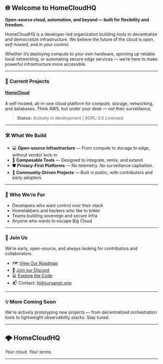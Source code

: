 ## 🌐 Welcome to HomeCloudHQ

**Open-source cloud, automation, and beyond — built for flexibility and freedom.**

HomeCloudHQ is a developer-led organization building tools to decentralize and democratize infrastructure. We believe the future of the cloud is *open*, *self-hosted*, and *in your control*.

Whether it’s deploying compute to your own hardware, spinning up reliable local networking, or automating secure edge services — we’re here to make powerful infrastructure more accessible.

---

### 🚀 Current Projects

#### **[HomeCloud](https://github.com/homecloudhq/homecloud)**

A self-hosted, all-in-one cloud platform for compute, storage, networking, and databases. Think AWS, but under your desk — not their surveillance.

> **Status:** Actively in development | AGPL-3.0 Licensed

---

### 🛠️ What We Build

* 💻 **Open-source Infrastructure** — From compute to storage to edge, without vendor lock-in
* 🧩 **Composable Tools** — Designed to integrate, remix, and extend
* 🛡️ **Privacy-First Platforms** — No telemetry. No surveillance capitalism.
* 🌱 **Community-Driven Projects** — Built in public, with contributors and early adopters

---

### 👥 Who We’re For

* Developers who want control over their stack
* Homelabbers and hackers who like to tinker
* Teams building sovereign and secure infra
* Anyone who wants to escape Big Cloud

---

### 🤝 Join Us

We’re early, open-source, and always looking for contributors and collaborators.

* 🗺 [View Our Roadmap](https://github.com/orgs/homecloudhq/projects)
* 💬 [Join our Discord](https://homecloud.suryansh.one/discord)
* 💻 [Explore the Code](https://github.com/homecloudhq/homecloud)
* 📬 Contact: [hi@suryansh.one](mailto:hi@suryansh.one)

---

### 💡 More Coming Soon

We're actively prototyping new projects — from decentralized orchestration tools to lightweight observability stacks. Stay tuned.

---

## 🌩 HomeCloudHQ

*Your cloud. Your terms.*

---
